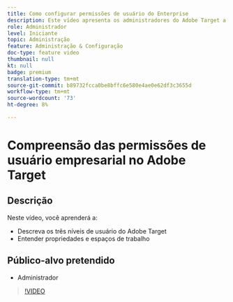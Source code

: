```yaml
---
title: Como configurar permissões de usuário do Enterprise
description: Este vídeo apresenta os administradores do Adobe Target a permissões de usuário, propriedades e espaços de trabalho. Assista a este vídeo para saber mais sobre os diferentes níveis de usuário e como usar propriedades e espaços de trabalho para controlar o acesso dos usuários.
role: Administrador
level: Iniciante
topic: Administração
feature: Administração & Configuração
doc-type: feature video
thumbnail: null
kt: null
badge: premium
translation-type: tm+mt
source-git-commit: b89732fcca0be8bffc6e580e4ae0e62df3c3655d
workflow-type: tm+mt
source-wordcount: '73'
ht-degree: 8%

---
```



# Compreensão das permissões de usuário empresarial no Adobe Target

## Descrição

Neste vídeo, você aprenderá a:

* Descreva os três níveis de usuário do Adobe Target
* Entender propriedades e espaços de trabalho

## Público-alvo pretendido

* Administrador

>[!VIDEO](https://video.tv.adobe.com/v/19042/?quality=12)
